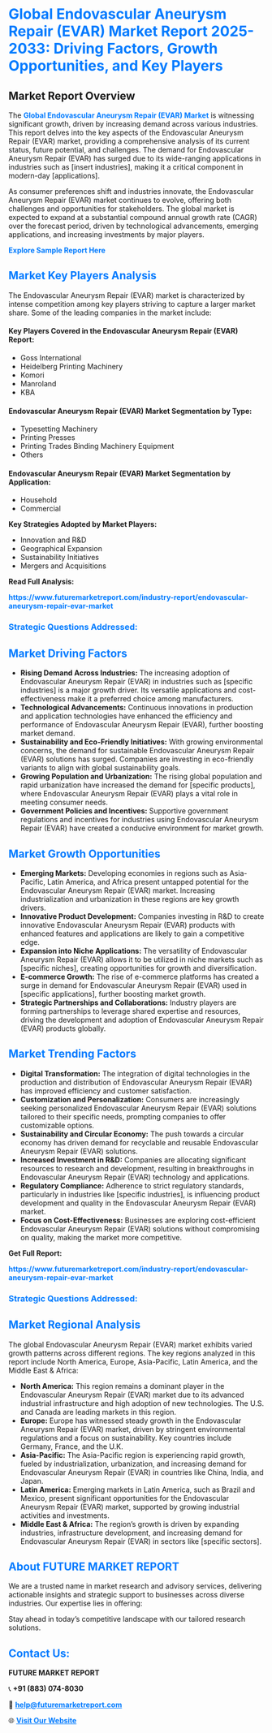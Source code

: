 <h1 style="color: #007BFF;">Global Endovascular Aneurysm Repair (EVAR) Market Report 2025-2033: Driving Factors, Growth Opportunities, and Key Players</h1>

<section id="overview">
<h2>Market Report Overview</h2>
<p>The <a href="https://www.futuremarketreport.com/industry-report/endovascular-aneurysm-repair-evar-market" style="color: #007BFF; text-decoration: none;"><strong>Global Endovascular Aneurysm Repair (EVAR) Market</strong></a> is witnessing significant growth, driven by increasing demand across various industries. This report delves into the key aspects of the Endovascular Aneurysm Repair (EVAR) market, providing a comprehensive analysis of its current status, future potential, and challenges. The demand for Endovascular Aneurysm Repair (EVAR) has surged due to its wide-ranging applications in industries such as [insert industries], making it a critical component in modern-day [applications].</p>
<p>As consumer preferences shift and industries innovate, the Endovascular Aneurysm Repair (EVAR) market continues to evolve, offering both challenges and opportunities for stakeholders. The global market is expected to expand at a substantial compound annual growth rate (CAGR) over the forecast period, driven by technological advancements, emerging applications, and increasing investments by major players.</p>
</section>

<section id="overview">
<p><a href="https://www.futuremarketreport.com/request-sample/reportId=34659" style="color: #007BFF; text-decoration: none;"><strong>Explore Sample Report Here</strong></a></p>
</section>

<section id="key-players">
<h2 style="color: #007BFF;">Market Key Players Analysis</h2>
<p>The Endovascular Aneurysm Repair (EVAR) market is characterized by intense competition among key players striving to capture a larger market share. Some of the leading companies in the market include:</p>
<h4>Key Players Covered in the Endovascular Aneurysm Repair (EVAR) Report:</h4>
<ul><li>Goss International</li><li>Heidelberg Printing Machinery</li><li>Komori</li><li>Manroland</li><li>KBA</li></ul>
<h4>Endovascular Aneurysm Repair (EVAR) Market Segmentation by Type:</h4>
<ul><li>Typesetting Machinery</li><li>Printing Presses</li><li>Printing Trades Binding Machinery Equipment</li><li>Others</li></ul>

<h4>Endovascular Aneurysm Repair (EVAR) Market Segmentation by Application:</h4>
<ul><li>Household</li><li>Commercial</li></ul>
<p><strong>Key Strategies Adopted by Market Players:</strong></p>
<ul>
<li>Innovation and R&D</li>
<li>Geographical Expansion</li>
<li>Sustainability Initiatives</li>
<li>Mergers and Acquisitions</li>
</ul>
</section>

<section>
<p><strong>Read Full Analysis: </strong></p><a href="https://www.futuremarketreport.com/industry-report/endovascular-aneurysm-repair-evar-market" style="color: #007BFF; text-decoration: none;"><strong>https://www.futuremarketreport.com/industry-report/endovascular-aneurysm-repair-evar-market</strong></a>
<h3 style="color: #007BFF;">Strategic Questions Addressed:</h3>
</section>

<section id="driving-factors">
<h2 style="color: #007BFF;">Market Driving Factors</h2>
<ul>
<li><strong>Rising Demand Across Industries:</strong> The increasing adoption of Endovascular Aneurysm Repair (EVAR) in industries such as [specific industries] is a major growth driver. Its versatile applications and cost-effectiveness make it a preferred choice among manufacturers.</li>
<li><strong>Technological Advancements:</strong> Continuous innovations in production and application technologies have enhanced the efficiency and performance of Endovascular Aneurysm Repair (EVAR), further boosting market demand.</li>
<li><strong>Sustainability and Eco-Friendly Initiatives:</strong> With growing environmental concerns, the demand for sustainable Endovascular Aneurysm Repair (EVAR) solutions has surged. Companies are investing in eco-friendly variants to align with global sustainability goals.</li>
<li><strong>Growing Population and Urbanization:</strong> The rising global population and rapid urbanization have increased the demand for [specific products], where Endovascular Aneurysm Repair (EVAR) plays a vital role in meeting consumer needs.</li>
<li><strong>Government Policies and Incentives:</strong> Supportive government regulations and incentives for industries using Endovascular Aneurysm Repair (EVAR) have created a conducive environment for market growth.</li>
</ul>
</section>

<section id="growth-opportunities">
<h2 style="color: #007BFF;">Market Growth Opportunities</h2>
<ul>
<li><strong>Emerging Markets:</strong> Developing economies in regions such as Asia-Pacific, Latin America, and Africa present untapped potential for the Endovascular Aneurysm Repair (EVAR) market. Increasing industrialization and urbanization in these regions are key growth drivers.</li>
<li><strong>Innovative Product Development:</strong> Companies investing in R&D to create innovative Endovascular Aneurysm Repair (EVAR) products with enhanced features and applications are likely to gain a competitive edge.</li>
<li><strong>Expansion into Niche Applications:</strong> The versatility of Endovascular Aneurysm Repair (EVAR) allows it to be utilized in niche markets such as [specific niches], creating opportunities for growth and diversification.</li>
<li><strong>E-commerce Growth:</strong> The rise of e-commerce platforms has created a surge in demand for Endovascular Aneurysm Repair (EVAR) used in [specific applications], further boosting market growth.</li>
<li><strong>Strategic Partnerships and Collaborations:</strong> Industry players are forming partnerships to leverage shared expertise and resources, driving the development and adoption of Endovascular Aneurysm Repair (EVAR) products globally.</li>
</ul>
</section>

<section id="trending-factors">
<h2 style="color: #007BFF;">Market Trending Factors</h2>
<ul>
<li><strong>Digital Transformation:</strong> The integration of digital technologies in the production and distribution of Endovascular Aneurysm Repair (EVAR) has improved efficiency and customer satisfaction.</li>
<li><strong>Customization and Personalization:</strong> Consumers are increasingly seeking personalized Endovascular Aneurysm Repair (EVAR) solutions tailored to their specific needs, prompting companies to offer customizable options.</li>
<li><strong>Sustainability and Circular Economy:</strong> The push towards a circular economy has driven demand for recyclable and reusable Endovascular Aneurysm Repair (EVAR) solutions.</li>
<li><strong>Increased Investment in R&D:</strong> Companies are allocating significant resources to research and development, resulting in breakthroughs in Endovascular Aneurysm Repair (EVAR) technology and applications.</li>
<li><strong>Regulatory Compliance:</strong> Adherence to strict regulatory standards, particularly in industries like [specific industries], is influencing product development and quality in the Endovascular Aneurysm Repair (EVAR) market.</li>
<li><strong>Focus on Cost-Effectiveness:</strong> Businesses are exploring cost-efficient Endovascular Aneurysm Repair (EVAR) solutions without compromising on quality, making the market more competitive.</li>
</ul>
</section>

<section>
<p><strong>Get Full Report: </strong></p><a href="https://www.futuremarketreport.com/industry-report/endovascular-aneurysm-repair-evar-market" style="color: #007BFF; text-decoration: none;"><strong>https://www.futuremarketreport.com/industry-report/endovascular-aneurysm-repair-evar-market</strong></a>
<h3 style="color: #007BFF;">Strategic Questions Addressed:</h3>
</section>


<section id="regional-analysis">
<h2 style="color: #007BFF;">Market Regional Analysis</h2>
<p>The global Endovascular Aneurysm Repair (EVAR) market exhibits varied growth patterns across different regions. The key regions analyzed in this report include North America, Europe, Asia-Pacific, Latin America, and the Middle East & Africa:</p>
<ul>
<li><strong>North America:</strong> This region remains a dominant player in the Endovascular Aneurysm Repair (EVAR) market due to its advanced industrial infrastructure and high adoption of new technologies. The U.S. and Canada are leading markets in this region.</li>
<li><strong>Europe:</strong> Europe has witnessed steady growth in the Endovascular Aneurysm Repair (EVAR) market, driven by stringent environmental regulations and a focus on sustainability. Key countries include Germany, France, and the U.K.</li>
<li><strong>Asia-Pacific:</strong> The Asia-Pacific region is experiencing rapid growth, fueled by industrialization, urbanization, and increasing demand for Endovascular Aneurysm Repair (EVAR) in countries like China, India, and Japan.</li>
<li><strong>Latin America:</strong> Emerging markets in Latin America, such as Brazil and Mexico, present significant opportunities for the Endovascular Aneurysm Repair (EVAR) market, supported by growing industrial activities and investments.</li>
<li><strong>Middle East & Africa:</strong> The region’s growth is driven by expanding industries, infrastructure development, and increasing demand for Endovascular Aneurysm Repair (EVAR) in sectors like [specific sectors].</li>
</ul>
</section>

<footer>
<h2 style="color: #007BFF;">About FUTURE MARKET REPORT</h2>
<p>We are a trusted name in market research and advisory services, delivering actionable insights and strategic support to businesses across diverse industries. Our expertise lies in offering:</p>

<p>Stay ahead in today’s competitive landscape with our tailored research solutions.</p>

<h2 style="color: #007BFF;">Contact Us:</h2>
<p><strong>FUTURE MARKET REPORT</strong></p>
<p>📞 <strong>+91 (883) 074-8030</strong></p>
<p>📧 <strong><a href="mailto:help@futuremarketreport.com" style="color: #007BFF;">help@futuremarketreport.com</a></strong></p>
<p>🌐 <strong><a href="https://www.futuremarketreport.com/" style="color: #007BFF;">Visit Our Website</a></strong></p>
</footer>